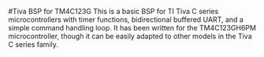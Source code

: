 #Tiva BSP for TM4C123G
This is a basic BSP for TI Tiva C series microcontrollers with timer functions,
bidirectional buffered UART, and a simple command handling loop. It has been
written for the TM4C123GH6PM microcontroller, though it can be easily adapted
to other models in the Tiva C series family.
